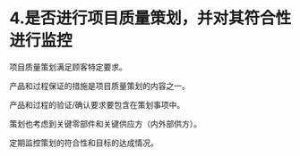 # 4.是否进行项目质量策划，并对其符合性进行监控

项目质量策划满足顾客特定要求。

产品和过程保证的措施是项目质量策划的内容之一。

产品和过程的验证/确认要求要包含在策划事项中。

策划也考虑到关键零部件和关键供应方（内外部供方）。

定期监控策划的符合性和目标的达成情况。